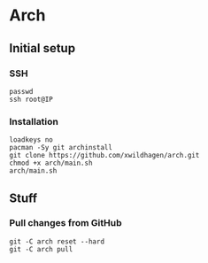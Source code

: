 # Arch

## Initial setup

### SSH

```
passwd
ssh root@IP
```

### Installation

```
loadkeys no
pacman -Sy git archinstall
git clone https://github.com/xwildhagen/arch.git
chmod +x arch/main.sh
arch/main.sh
```

## Stuff

### Pull changes from GitHub

```
git -C arch reset --hard
git -C arch pull
```
